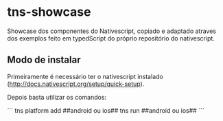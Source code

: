 # tns-showcase
Showcase dos componentes do Nativescript, copiado e adaptado atraves dos exemplos feito em typedScript do próprio repositório do nativescript.

## Modo de instalar
Primeiramente é necessário ter o nativescript instalado (http://docs.nativescript.org/setup/quick-setup).

Depois basta utilizar os comandos:

´´´
tns platform add ##android ou ios##
tns run ##android ou ios##
´´´


